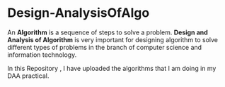 # Design-AnalysisOfAlgo
An <b>Algorithm</b> is a sequence of steps to solve a problem. <b>Design and Analysis of Algorithm</b> is very important for designing algorithm to solve different types of problems in the branch of computer science and information technology.

In this Repository , I have uploaded the algorithms that I am doing in my DAA practical.
